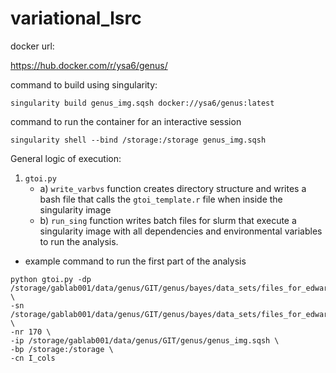 # variational_lsrc

docker url:

https://hub.docker.com/r/ysa6/genus/

command to build using singularity: 
```
singularity build genus_img.sqsh docker://ysa6/genus:latest
```

command to run the container for an interactive session
```
singularity shell --bind /storage:/storage genus_img.sqsh
```



General logic of execution:
  1. `gtoi.py` 
      * a) `write_varbvs` function creates directory structure and writes a bash file that calls the `gtoi_template.r` file when inside the singularity image
      * b) `run_sing` function writes batch files for slurm that execute a singularity image with all dependencies and environmental variables to run the analysis. 

* example command to run the first part of the analysis
```
python gtoi.py -dp /storage/gablab001/data/genus/GIT/genus/bayes/data_sets/files_for_edward/brain_snp_covars_meancentered_scaled.h5 \
-sn /storage/gablab001/data/genus/GIT/genus/bayes/data_sets/files_for_edward/dev_for_container/bf_out \
-nr 170 \ 
-ip /storage/gablab001/data/genus/GIT/genus/genus_img.sqsh \
-bp /storage:/storage \
-cn I_cols
```
